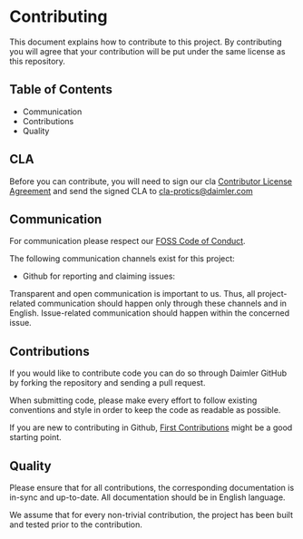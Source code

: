 # Contributing

This document explains how to contribute to this project.
By contributing you will agree that your contribution will be put under the same license as this repository.

## Table of Contents

- Communication
- Contributions
- Quality

## CLA

Before you can contribute, you will need to sign our cla [Contributor License Agreement](https://github.com/Daimler/daimler-foss/blob/master/cla/2021-02-17_Daimler_FOSS_CLA_DaimlerProtics.pdf) and send the signed CLA to <cla-protics@daimler.com>

## Communication

For communication please respect our [FOSS Code of Conduct](https://github.com/Daimler/daimler-foss/blob/master/CODE_OF_CONDUCT.md).

<!-- Adjust the communication channels for your project. -->

The following communication channels exist for this project:
- Github for reporting and claiming issues: <!-- <https://github.com/daimler/.../issues -->

Transparent and open communication is important to us. Thus, all project-related communication should happen only through these channels and in English. Issue-related communication should happen within the concerned issue.

## Contributions

If you would like to contribute code you can do so through Daimler GitHub by forking the repository and sending a pull request.

When submitting code, please make every effort to follow existing conventions and style in order to keep the code as readable as possible.

If you are new to contributing in Github, [First Contributions](https://github.com/firstcontributions/first-contributions) might be a good starting point.

## Quality

Please ensure that for all contributions, the corresponding documentation is in-sync and up-to-date. All documentation should be in English language.

We assume that for every non-trivial contribution, the project has been built and tested prior to the contribution.
